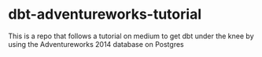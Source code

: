 # dbt-adventureworks-tutorial
This is a repo that follows a tutorial on medium to get dbt under the knee by using the Adventureworks 2014 database on Postgres
